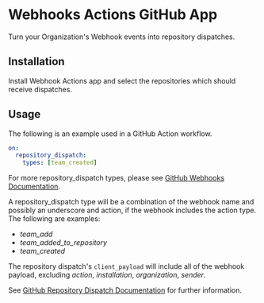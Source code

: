 # Webhooks Actions GitHub App
Turn your Organization's Webhook events into repository dispatches.

## Installation
Install Webhook Actions app and select the repositories which should receive dispatches.

## Usage
The following is an example used in a GitHub Action workflow.
```yaml
on:
  repository_dispatch:
    types: [team_created]
```
For more repository_dispatch types, please see [GitHub Webhooks Documentation](https://docs.github.com/en/developers/webhooks-and-events/webhooks/webhook-events-and-payloads).

A repository_dispatch type will be a combination of the webhook name and possibly an underscore and action, if the webhook includes the action type. The following are examples:
- *team_add*
- *team_added_to_repository*
- *team_created*

The repository dispatch's `client_payload` will include all of the webhook payload, excluding *action*, *installation*, *organization*, *sender*.

See [GitHub Repository Dispatch Documentation](https://docs.github.com/en/actions/using-workflows/events-that-trigger-workflows#repository_dispatch) for further information.

